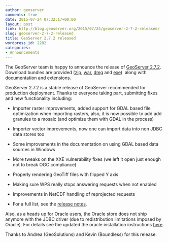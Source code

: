 ```yaml
---
author: geoserver
comments: true
date: 2015-07-24 07:32:17+00:00
layout: post
link: http://blog.geoserver.org/2015/07/24/geoserver-2-7-2-released/
slug: geoserver-2-7-2-released
title: GeoServer 2.7.2 released
wordpress_id: 2282
categories:
- Announcements
---
```


The GeoServer team is happy to announce the release of [GeoServer 2.7.2](http://geoserver.org/release/2.7.2/). Download bundles are provided ([zip](http://sourceforge.net/projects/geoserver/files/GeoServer/2.7.2/geoserver-2.7.2-bin.zip/download), [war](http://sourceforge.net/projects/geoserver/files/GeoServer/2.7.2/geoserver-2.7.2-war.zip/download), [dmg](http://sourceforge.net/projects/geoserver/files/GeoServer/2.7.2/geoserver-2.7.2.dmg/download) and [exe](http://sourceforge.net/projects/geoserver/files/GeoServer/2.7.2/geoserver-2.7.2.exe/download))  along with documentation and extensions.

GeoServer 2.7.2 is a stable release of GeoServer recommended for production deployment. Thanks to everyone taking part, submitting fixes and new functionality including:



	
  * Importer raster improvements, added support for GDAL based file optimization when importing rasters, also, it is now possible to add add granules to a mosaic (and optimize them with GDAL in the process)

	
  * Importer vector improvements, now one can import data into non JDBC data stores too

	
  * Some improvements in the documentation on using GDAL based data sources in Windows

	
  * More tweaks on the XXE vulnerability fixes (we left it open just enough not to break OGC compliance)

	
  * Properly rendering GeoTiff files with flipped Y axis

	
  * Making sure WPS really stops answering requests when not enabled

	
  * Improvements in NetCDF handling of reprojected requests

	
  * For a full list, see the [release notes](https://osgeo-org.atlassian.net/jira/secure/ReleaseNote.jspa?projectId=10000&version=10601).


Also, as a heads up for Oracle users, the Oracle store does not ship anymore with the JDBC driver (due to redistribution limitations imposed by Oracle). For details see the updated the oracle installation instructions [here](http://docs.geoserver.org/stable/en/user/data/database/oracle.html#oracle-install).

Thanks to Andrea (GeoSolutions) and Kevin (Boundless) for this release.
